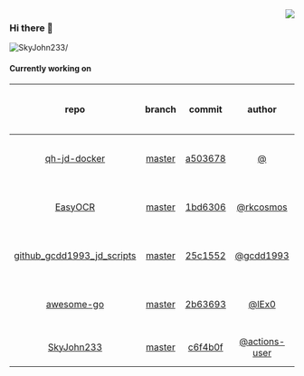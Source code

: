 <img align="right" src="https://github-readme-stats.vercel.app/api?username=SkyJohn233&show_icons=true&hide_title=true&theme=dark" />

### Hi there 👋



<p align="left"> <img src=https://komarev.com/ghpvc/?username=SkyJohn233 alt=SkyJohn233/> </p>


<!--
**yzs981130/yzs981130** is a ✨ _special_ ✨ repository because its `README.md` (this file) appears on your GitHub profile.

Here are some ideas to get you started:

- 🔭 I’m currently working on ...
- 🌱 I’m currently learning ...
- 👯 I’m looking to collaborate on ...
- 🤔 I’m looking for help with ...
- 💬 Ask me about ...
- 📫 How to reach me: ...
- 😄 Pronouns: ...
- ⚡ Fun fact: ...
-->

#### Currently working on


| repo | branch | commit | author | time since last update | language |
|:---:|:---:|:---:|:---:|:---:|:---:|
| [qh-jd-docker](https://github.com/SkyJohn233/qh-jd-docker) | [master](https://github.com/SkyJohn233/qh-jd-docker/tree/master) |[a503678](https://github.com/SkyJohn233/qh-jd-docker/commit/a50367854de63eb799e984f01df57c30ca2efdc0) | [@]() |146 hours 27 minutes | ![](https://img.shields.io/badge/language-JavaScript-default.svg?style=flat-square)|
| [EasyOCR](https://github.com/SkyJohn233/EasyOCR) | [master](https://github.com/SkyJohn233/EasyOCR/tree/master) |[1bd6306](https://github.com/SkyJohn233/EasyOCR/commit/1bd6306d949c70dc1460a6d57f10ada05e8fda03) | [@rkcosmos](https://github.com/rkcosmos) |962 hours 54 minutes | ![](https://img.shields.io/badge/language-Python-default.svg?style=flat-square)|
| [github_gcdd1993_jd_scripts](https://github.com/SkyJohn233/github_gcdd1993_jd_scripts) | [master](https://github.com/SkyJohn233/github_gcdd1993_jd_scripts/tree/master) |[25c1552](https://github.com/SkyJohn233/github_gcdd1993_jd_scripts/commit/25c15522946ccadd9d7b0e2ab9d57fde5175bde6) | [@gcdd1993](https://github.com/gcdd1993) |1042 hours 38 minutes | ![](https://img.shields.io/badge/language-JavaScript-default.svg?style=flat-square)|
| [awesome-go](https://github.com/SkyJohn233/awesome-go) | [master](https://github.com/SkyJohn233/awesome-go/tree/master) |[2b63693](https://github.com/SkyJohn233/awesome-go/commit/2b63693fde31cf8f4b997d06e5e7d7160975adb6) | [@lEx0](https://github.com/lEx0) |1090 hours 42 minutes | ![](https://img.shields.io/badge/language-Go-default.svg?style=flat-square)|
| [SkyJohn233](https://github.com/SkyJohn233/SkyJohn233) | [master](https://github.com/SkyJohn233/SkyJohn233/tree/master) |[c6f4b0f](https://github.com/SkyJohn233/SkyJohn233/commit/c6f4b0f3536d431271c4c9a1b3d567cd2b5697a7) | [@actions-user](https://github.com/actions-user) |0 hours 26 minutes | ![](https://img.shields.io/badge/language-Go-default.svg?style=flat-square)|
